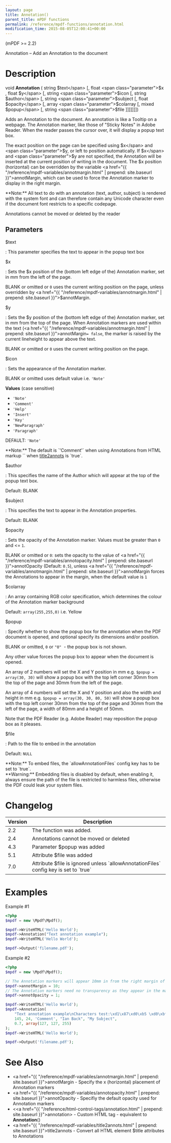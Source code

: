 ```yaml
---
layout: page
title: Annotation()
parent_title: mPDF functions
permalink: /reference/mpdf-functions/annotation.html
modification_time: 2015-08-05T12:00:41+00:00
---
```


(mPDF >= 2.2)

Annotation – Add an Annotation to the document

# Description

void **Annotation** (
string <span class="parameter">$text</span>
[, float <span class="parameter">$x</span> ,
float <span class="parameter">$y</span>
[, string <span class="parameter">$icon</span>
[, string <span class="parameter">$author</span>
[, string <span class="parameter">$subject</span>
[, float <span class="parameter">$opacity</span>
[, array <span class="parameter">$colarray</span>
[, mixed <span class="parameter">$popup</span>
[, string <span class="parameter">$file</span>
]]]]]]])

Adds an Annotation to the document. An annotation is like a Tooltip on a webpage. The Annotation marker, like those
of "Sticky Notes" in Adobe Reader. When the reader passes the cursor over, it will display a popup text box.

The exact position on the page can be specified using <span class="parameter">$x</span> and
<span class="parameter">$y</span>, or left to position automatically. If <span class="parameter">$x</span> and
<span class="parameter">$y</span> are not specified, the Annotation will be inserted at the current position of
writing in the document. The <span class="parameter">$x</span> position (horizontal) can be overridden by the
variable <a href="{{ "/reference/mpdf-variables/annotmargin.html" | prepend: site.baseurl }}">annotMargin</a>,
which can be used to force the Annotation marker to display in the right margin.

<div class="alert alert-info" role="alert" markdown="1">
  **Note:** All text to do with an annotation (text, author, subject) is rendered with the system
  font and can therefore contain any Unicode character even if the document font restricts to a specific codepage.
</div>

Annotations cannot be moved or deleted by the reader

## Parameters

<span class="parameter">$text</span>

: This parameter specifies the text to appear in the popup text box

<span class="parameter">$x</span>

: Sets the <span class="parameter">$x</span> position of the (bottom left edge of the) Annotation marker,
  set in mm from the left of the page.

  <span class="smallblock">BLANK</span> or omitted or `0` uses the current writing position on the page, unless
  overridden by <a href="{{ "/reference/mpdf-variables/annotmargin.html" | prepend: site.baseurl }}">$annotMargin</a>.

<span class="parameter">$y</span>

: Sets the <span class="parameter">$y</span> position of the (bottom left edge of the) Annotation marker, set
  in mm from the top of the page. When Annotation markers are used within the text
  (<a href="{{ "/reference/mpdf-variables/annotmargin.html" | prepend: site.baseurl }}">annotMargin</a>`= false`,
  the marker is raised by the current lineheight to appear above the text.

  <span class="smallblock">BLANK</span> or omitted or `0` uses the current writing position on the page.

<span class="parameter">$icon</span>

: Sets the appearance of the Annotation marker.

  <span class="smallblock">BLANK</span> or omitted uses default value i.e. `'Note'`

  **Values** (case sensitive)

  * `'Note'`
  * `'Comment'`
  * `'Help'`
  * `'Insert'`
  * `'Key'`
  * `'NewParagraph'`
  * `'Paragraph'`

  <span class="smallblock">DEFAULT:</span> `'Note'`

  <div class="alert alert-info" role="alert" markdown="1">
    **Note:** The default is `'Comment'` when using Annotations from HTML markup `<span title="">`
    when <a href="{{ "/reference/mpdf-variables/title2annots.html" | prepend: site.baseurl }}">title2annots</a>
    is `true`.
  </div>

<span class="parameter">$author</span>

: This specifies the name of the Author which will appear at the top of the popup text box.

  Default: <span class="smallblock">BLANK</span>

<span class="parameter">$subject</span>

: This specifies the text to appear in the Annotation properties.

  Default: <span class="smallblock">BLANK</span>

<span class="parameter">$opacity</span>

: Sets the opacity of the Annotation marker. Values must be greater than `0` and <= `1`.

  <span class="smallblock">BLANK</span> or omitted or `0`: sets the opacity to the value of
  <a href="{{ "/reference/mpdf-variables/annotopacity.html" | prepend: site.baseurl }}">annotOpacity</a>
  (Default: `0.5`),
  unless <a href="{{ "/reference/mpdf-variables/annotmargin.html" | prepend: site.baseurl }}">annotMargin</a>
  forces the Annotations to appear in the margin, when the default value is `1`

<span class="parameter">$colarray</span>

: An array containing RGB color specification, which determines the colour of the Annotation marker background

  Default: `array(255,255,0)` i.e. Yellow

<span class="parameter">$popup</span>

: Specify whether to show the popup box for the annotation when the PDF document is opened, and optional specify its
  dimensions and/or position.

  <span class="smallblock">BLANK</span> or omitted, `0` or `"0"`  - the popup box is not shown.

  Any other value forces the popup box to appear when the document is opened.

  An array of 2 numbers will set the X and Y position in mm e.g. `$popup = array(30, 30)`
  will show a popup box with the top left corner 30mm from the top of the page and 30mm from the left of the page.

  An array of 4 numbers will set the X and Y position and also the width and height in mm e.g.
  `$popup = array(30, 30, 80, 50)` will show a popup box with the top left corner 30mm from
  the top of the page and 30mm from the left of the page, a width of 80mm and a height of 50mm.

  Note that the PDF Reader (e.g. Adobe Reader) may reposition the popup box as it pleases.

<span class="parameter">$file</span>

: Path to the file to embed in the annotation

  Default: `NULL`

<div class="alert alert-info" role="alert" markdown="1">
  **Note:** To embed files, the `allowAnnotationFiles` config key has to be set to `true`.
</div>

<div class="alert alert-danger" role="alert" markdown="1">
  **Warning:** Embedding files is disabled by default, when enabling it, always ensure the path of the file
  is restricted to harmless files, otherwise the PDF could leak your system files.
</div>

# Changelog

<table class="table">
<thead>
  <tr>
    <th>Version</th>
    <th>Description</th>
  </tr>
</thead>
<tbody>
  <tr>
    <td>2.2</td>
    <td>The function was added.</td>
  </tr>
  <tr>
    <td>2.4</td>
    <td>Annotations cannot be moved or deleted</td>
  </tr>
  <tr>
    <td>4.3</td>
    <td>Parameter <span class="parameter">$popup</span> was added</td>
  </tr>
  <tr>
    <td>5.1</td>
    <td>Attribute <span class="parameter">$file</span> was added</td>
  </tr>
  <tr>
  <td>7.0</td>
  <td markdown="1">
    Attribute <span class="parameter">$file</span> is ignored unless `allowAnnotationFiles` config key is set to `true`
  </td>
</tr>
</tbody>
</table>

# Examples

Example #1

```php
<?php
$mpdf = new \Mpdf\Mpdf();

$mpdf->WriteHTML('Hello World');
$mpdf->Annotation("Text annotation example");
$mpdf->WriteHTML('Hello World');

$mpdf->Output('filename.pdf');

```

Example #2

```php
<?php
$mpdf = new \Mpdf\Mpdf();

// The Annotation markers will appear 10mm in from the right margin of the page
$mpdf->annotMargin = 10;
// The Annotation markers need no transparency as they appear in the margins
$mpdf->annotOpacity = 1;

$mpdf->WriteHTML('Hello World');
$mpdf->Annotation(
    "Text annotation example\nCharacters test:\xd1\x87\xd0\xb5 \xd0\xbf\xd1\x83\xd1\x85\xd1\x8a\xd1\x82",
    145, 24, 'Comment', "Ian Back", "My Subject",
    0.7, array(127, 127, 255)
);
$mpdf->WriteHTML('Hello World');

$mpdf->Output('filename.pdf');

```

# See Also

- <a href="{{ "/reference/mpdf-variables/annotmargin.html" | prepend: site.baseurl }}">annotMargin</a> - Specify the x (horizontal) placement of Annotation markers
- <a href="{{ "/reference/mpdf-variables/annotopacity.html" | prepend: site.baseurl }}">annotOpacity</a> - Specifiy the default opacity used for Annotation markers
- &lt;<a href="{{ "/reference/html-control-tags/annotation.html" | prepend: site.baseurl }}">annotation</a>&gt; - Custom HTML tag - equivalent to **Annotation**()
- <a href="{{ "/reference/mpdf-variables/title2annots.html" | prepend: site.baseurl }}">title2annots</a> - Convert all HTML element <span class="parameter">$title</span> attributes to Annotations

